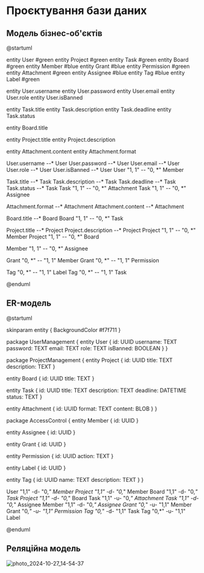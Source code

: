 # Проєктування бази даних


## Модель бізнес-об'єктів

@startuml

entity User #green
entity Project #green
entity Task #green
entity Board #green
entity Member #blue
entity Grant #blue
entity Permission #green
entity Attachment #green
entity Assignee #blue
entity Tag #blue
entity Label #green

entity User.username
entity User.password
entity User.email
entity User.role
entity User.isBanned

entity Task.title
entity Task.description
entity Task.deadline
entity Task.status

entity Board.title

entity Project.title
entity Project.description

entity Attachment.content
entity Attachment.format


User.username --* User
User.password --* User
User.email --* User
User.role --* User
User.isBanned --* User
User "1, 1" -- "0, *" Member

Task.title --* Task
Task.description --* Task
Task.deadline --* Task
Task.status --* Task
Task "1, 1" -- "0, *" Attachment
Task "1, 1" -- "0, *" Assignee

Attachment.format --* Attachment
Attachment.content --* Attachment

Board.title --* Board
Board "1, 1" -- "0, *" Task

Project.title --* Project
Project.description --* Project
Project "1, 1" -- "0, *" Member
Project "1, 1" -- "0, *" Board

Member "1, 1" -- "0, *" Assignee

Grant "0, *" -- "1, 1" Member
Grant "0, *" -- "1, 1" Permission

Tag "0, *" -- "1, 1" Label
Tag "0, *" -- "1, 1" Task

@enduml

## ER-модель

@startuml

skinparam entity {
  BackgroundColor #f7f711
}

package UserManagement {
  entity User {
    id: UUID
    username: TEXT
    password: TEXT
    email: TEXT
    role: TEXT
    isBanned: BOOLEAN
  }
}

package ProjectManagement {
  entity Project {
    id: UUID
    title: TEXT
    description: TEXT
  }

  entity Board {
    id: UUID
    title: TEXT
  }

  entity Task {
    id: UUID
    title: TEXT
    description: TEXT
    deadline: DATETIME
    status: TEXT
  }

  entity Attachment {
    id: UUID
    format: TEXT
    content: BLOB
  }
}

package AccessControl {
  entity Member {
    id: UUID
  }

  entity Assignee {
    id: UUID
  }

  entity Grant {
    id: UUID
  }

  entity Permission {
    id: UUID
    action: TEXT
  }

  entity Label {
    id: UUID
  }

  entity Tag {
    id: UUID
    name: TEXT
    description: TEXT
  }
}

User "1,1" -d- "0,*" Member
Project "1,1" -d- "0,*" Member
Board "1,1" -d- "0,*" Task
Project "1,1" -d- "0,*" Board
Task "1,1" -u- "0,*" Attachment
Task "1,1" -d- "0,*" Assignee
Member "1,1" -d- "0,*" Assignee
Grant "0,*" -u- "1,1" Member
Grant "0,*" -u- "1,1" Permission
Tag "0,*" -d- "1,1" Task
Tag "0,*" -u- "1,1" Label

@enduml

## Реляційна модель

![photo_2024-10-27_14-54-37](https://github.com/user-attachments/assets/f438d166-6003-4423-b74d-bd36f83741be)
